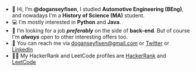 - 👋 Hi, I’m **@doganseyfisen**, I studied **Automotive Engineering (BEng)**, and nowadays I'm a **History of Science (MA)** student.
- 💻 I’m mostly interested in **Python** and **Java**.
- 🔭 I’m looking for a job ***preferably*** on the side of **back-end**. But of course I'm ***always*** open to other interesting offers too.
- 📨 You can reach me via doganseyfisen@gmail.com or [Twitter](https://twitter.com/dogan_seyfi_sen) or [LinkedIn](https://www.linkedin.com/in/doganseyfisen)
- 👨‍💻 My HackerRank and LeetCode profiles are [HackerRank](https://www.hackerrank.com/doganseyfisen) and [LeetCode](https://leetcode.com/doganseyfisen/)
<!---
doganseyfisen/doganseyfisen is a ✨ special ✨ repository because its `README.md` (this file) appears on your GitHub profile.
You can click the Preview link to take a look at your changes.
--->
